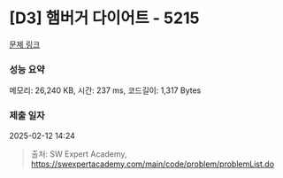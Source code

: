 # [D3] 햄버거 다이어트 - 5215 

[문제 링크](https://swexpertacademy.com/main/code/problem/problemDetail.do?contestProbId=AWT-lPB6dHUDFAVT) 

### 성능 요약

메모리: 26,240 KB, 시간: 237 ms, 코드길이: 1,317 Bytes

### 제출 일자

2025-02-12 14:24



> 출처: SW Expert Academy, https://swexpertacademy.com/main/code/problem/problemList.do